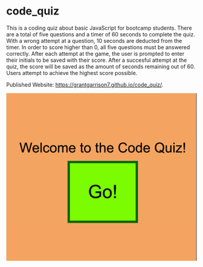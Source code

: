 # code_quiz
This is a coding quiz about basic JavaScript for bootcamp students.  There are a total of five questions and a timer of 60 seconds to complete the quiz.  With a wrong attempt at a question, 10 seconds are deducted from the timer.  In order to score higher than 0, all five questions must be answered correctly.  After each attempt at the game, the user is prompted to enter their initials to be saved with their score.  After a succesful attempt at the quiz, the score will be saved as the amount of seconds remaining out of 60.  Users attempt to achieve the highest score possible.

Published Website: https://grantgarrison7.github.io/code_quiz/.

![screenshot](./Develop/Code_quiz.png)
